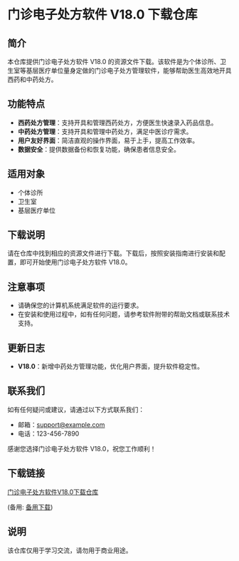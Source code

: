 # 门诊电子处方软件 V18.0 下载仓库

## 简介

本仓库提供门诊电子处方软件 V18.0 的资源文件下载。该软件是为个体诊所、卫生室等基层医疗单位量身定做的门诊电子处方管理软件，能够帮助医生高效地开具西药和中药处方。

## 功能特点

- **西药处方管理**：支持开具和管理西药处方，方便医生快速录入药品信息。
- **中药处方管理**：支持开具和管理中药处方，满足中医诊疗需求。
- **用户友好界面**：简洁直观的操作界面，易于上手，提高工作效率。
- **数据安全**：提供数据备份和恢复功能，确保患者信息安全。

## 适用对象

- 个体诊所
- 卫生室
- 基层医疗单位

## 下载说明

请在仓库中找到相应的资源文件进行下载。下载后，按照安装指南进行安装和配置，即可开始使用门诊电子处方软件 V18.0。

## 注意事项

- 请确保您的计算机系统满足软件的运行要求。
- 在安装和使用过程中，如有任何问题，请参考软件附带的帮助文档或联系技术支持。

## 更新日志

- **V18.0**：新增中药处方管理功能，优化用户界面，提升软件稳定性。

## 联系我们

如有任何疑问或建议，请通过以下方式联系我们：

- 邮箱：support@example.com
- 电话：123-456-7890

感谢您选择门诊电子处方软件 V18.0，祝您工作顺利！

## 下载链接
[门诊电子处方软件V18.0下载仓库](https://pan.quark.cn/s/0260ef307f71) 

(备用: [备用下载](https://pan.baidu.com/s/1Ci_w4RYiiIOKN9C916ojag?pwd=1234))

## 说明

该仓库仅用于学习交流，请勿用于商业用途。

